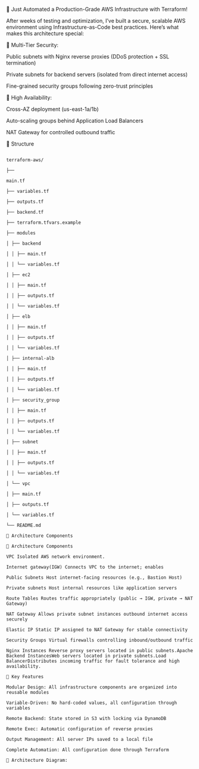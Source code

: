 🚀 Just Automated a Production-Grade AWS Infrastructure with Terraform!

After weeks of testing and optimization, I’ve built a secure, scalable AWS environment using Infrastructure-as-Code best practices. Here’s what makes this architecture special:

🔹 Multi-Tier Security:

Public subnets with Nginx reverse proxies (DDoS protection + SSL termination)

Private subnets for backend servers (isolated from direct internet access)

Fine-grained security groups following zero-trust principles

🔹 High Availability:

Cross-AZ deployment (us-east-1a/1b)

Auto-scaling groups behind Application Load Balancers

NAT Gateway for controlled outbound traffic

📁 Structure

```tree

terraform-aws/

├── 

main.tf

├── variables.tf

├── outputs.tf

├── backend.tf

├── terraform.tfvars.example

├── modules

│ ├── backend

│ │ ├── main.tf

│ │ └── variables.tf

│ ├── ec2

│ │ ├── main.tf

│ │ ├── outputs.tf

│ │ └── variables.tf

│ ├── elb

│ │ ├── main.tf

│ │ ├── outputs.tf

│ │ └── variables.tf

│ ├── internal-alb

│ │ ├── main.tf

│ │ ├── outputs.tf

│ │ └── variables.tf

│ ├── security_group

│ │ ├── main.tf

│ │ ├── outputs.tf

│ │ └── variables.tf

│ ├── subnet

│ │ ├── main.tf

│ │ ├── outputs.tf

│ │ └── variables.tf

│ └── vpc

│ ├── main.tf

│ ├── outputs.tf

│ └── variables.tf

└── README.md

🧩 Architecture Components

🧩 Architecture Components

VPC Isolated AWS network environment.

Internet gateway(IGW) Connects VPC to the internet; enables

Public Subnets Host internet-facing resources (e.g., Bastion Host)

Private subnets Host internal resources like application servers

Route Tables Routes traffic appropriately (public → IGW, private → NAT Gateway)

NAT Gateway Allows private subnet instances outbound internet access securely

Elastic IP Static IP assigned to NAT Gateway for stable connectivity

Security Groups Virtual firewalls controlling inbound/outbound traffic

Nginx Instances Reverse proxy servers located in public subnets.Apache Backend InstancesWeb servers located in private subnets.Load BalancerDistributes incoming traffic for fault tolerance and high availability.

🔗 Key Features

Modular Design: All infrastructure components are organized into reusable modules

Variable-Driven: No hard-coded values, all configuration through variables

Remote Backend: State stored in S3 with locking via DynamoDB

Remote Exec: Automatic configuration of reverse proxies

Output Management: All server IPs saved to a local file

Complete Automation: All configuration done through Terraform

📐 Architecture Diagram:
